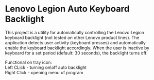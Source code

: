 # Lenovo Legion Auto Keyboard Backlight

This project is a utility for automatically controlling the Lenovo Legion keyboard backlight (not tested on other Lenovo product lines). 
The application detects user activity (keyboard presses) and automatically enable the keyboard backlight accordingly. 
When the user is inactive by keyboard for a set period (default: 30 seconds), the backlight turns off.

Functional on tray icon: \
Left CLick - turning on\off auto backlight \
Right Click - opening menu of program
